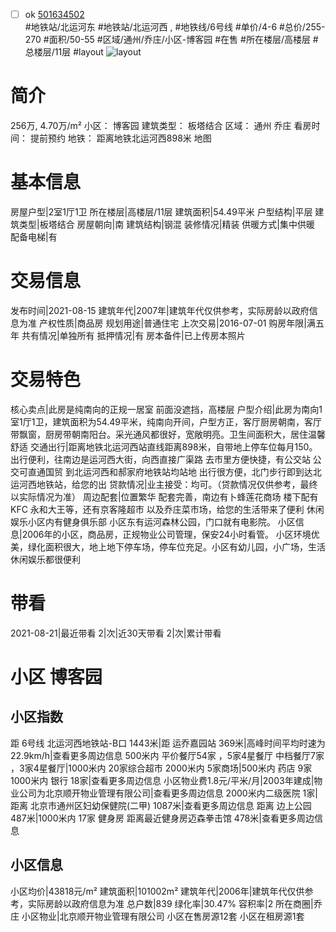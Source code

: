 - [ ] ok [501634502](https://bj.5i5j.com/ershoufang/501634502.html)  
 #地铁站/北运河东 #地铁站/北运河西 ,  #地铁线/6号线
#单价/4-6 #总价/255-270 #面积/50-55   #区域/通州/乔庄/小区-博客园 #在售 #所在楼层/高楼层 #总楼层/11层 #layout 
![layout](http://image2a.5i5j.com/bdir/layout/cb11fd4011bb4a1588039e172271c421.jpg_P5.jpg) 
# 简介 
 256万,  4.70万/m² 
小区： 博客园
建筑类型： 板塔结合
区域： 通州 乔庄
看房时间： 提前预约
地铁： 距离地铁北运河西898米 地图
# 基本信息 
 房屋户型|2室1厅1卫
所在楼层|高楼层/11层
建筑面积|54.49平米
户型结构|平层
建筑类型|板塔结合
房屋朝向|南
建筑结构|钢混
装修情况|精装
供暖方式|集中供暖
配备电梯|有
# 交易信息 
 发布时间|2021-08-15
建筑年代|2007年|建筑年代仅供参考，实际房龄以政府信息为准
产权性质|商品房
规划用途|普通住宅
上次交易|2016-07-01
购房年限|满五年
共有情况|单独所有
抵押情况|有
房本备件|已上传房本照片
# 交易特色 
 核心卖点|此房是纯南向的正规一居室 前面没遮挡，高楼层
户型介绍|此房为南向1室1厅1卫，建筑面积为54.49平米，纯南向开间，户型方正，客厅厨房朝南，客厅带飘窗，厨房带朝南阳台。采光通风都很好，宽敞明亮。卫生间面积大，居住温馨舒适
交通出行|距离地铁北运河西站直线距离898米，自带地上停车位每月150。出行便利，往南边是运河西大街，向西直接广渠路 去市里方便快捷，有公交站 公交可直通国贸 到北运河西和郝家府地铁站均站地 出行很方便，北门步行即到达北运河西地铁站，给您的出
贷款情况|业主接受：均可。（贷款情况仅供参考，最终以实际情况为准）
周边配套|位置繁华 配套完善，南边有卜蜂莲花商场 楼下配有 KFC 永和大王等，还有京客隆超市 以及乔庄菜市场，给您的生活带来了便利 休闲娱乐小区内有健身俱乐部 小区东有运河森林公园，门口就有电影院。
小区信息|2006年的小区，商品房，正规物业公司管理，保安24小时看管。 小区环境优美，绿化面积很大，地上地下停车场，停车位充足。小区有幼儿园，小广场，生活休闲娱乐都很便利
# 带看 
 2021-08-21|最近带看	 2|次|近30天带看	 2|次|累计带看
# 小区 博客园
## 小区指数 
 距 6号线 北运河西地铁站-B口 1443米|距 运乔嘉园站 369米|高峰时间平均时速为22.9km/h|查看更多周边信息
500米内 平价餐厅54家 ，5家4星餐厅
中档餐厅7家 ，3家4星餐厅|1000米内 20家综合超市
2000米内 5家商场|500米内 药店 9家
1000米内 银行 18家|查看更多周边信息
小区物业费1.8元/平米/月|2003年建成|物业公司为北京顺开物业管理有限公司|查看更多周边信息
2000米内二级医院 1家|距离 北京市通州区妇幼保健院(二甲)  1087米|查看更多周边信息
距离 边上公园 487米|1000米内 17家 健身房
距离最近健身房迈森拳击馆 478米|查看更多周边信息
## 小区信息 
 小区均价|43818元/m²
建筑面积|101002m²
建筑年代|2006年|建筑年代仅供参考，实际房龄以政府信息为准
总户数|839
绿化率|30.47%
容积率|2
所在商圈|乔庄
小区物业|北京顺开物业管理有限公司
小区在售房源12套
小区在租房源1套
